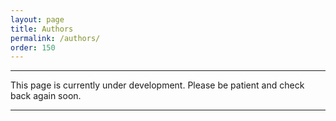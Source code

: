 ```yaml
---
layout: page
title: Authors
permalink: /authors/
order: 150
---
```



---

This page is currently under development.
Please be patient and check back again soon.

---
